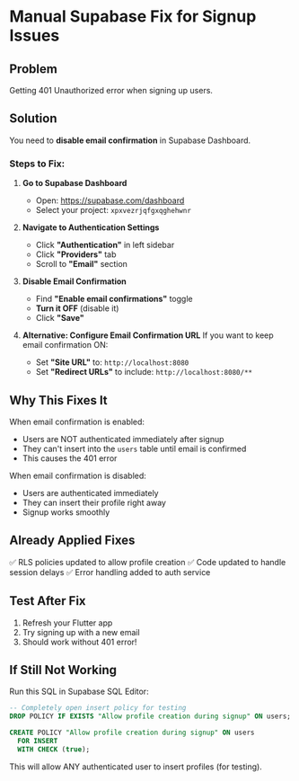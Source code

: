 # Manual Supabase Fix for Signup Issues

## Problem
Getting 401 Unauthorized error when signing up users.

## Solution
You need to **disable email confirmation** in Supabase Dashboard.

### Steps to Fix:

1. **Go to Supabase Dashboard**
   - Open: https://supabase.com/dashboard
   - Select your project: `xpxvezrjqfgxqghehwnr`

2. **Navigate to Authentication Settings**
   - Click **"Authentication"** in left sidebar
   - Click **"Providers"** tab
   - Scroll to **"Email"** section

3. **Disable Email Confirmation**
   - Find **"Enable email confirmations"** toggle
   - **Turn it OFF** (disable it)
   - Click **"Save"**

4. **Alternative: Configure Email Confirmation URL**
   If you want to keep email confirmation ON:
   - Set **"Site URL"** to: `http://localhost:8080`
   - Set **"Redirect URLs"** to include: `http://localhost:8080/**`

## Why This Fixes It

When email confirmation is enabled:
- Users are NOT authenticated immediately after signup
- They can't insert into the `users` table until email is confirmed
- This causes the 401 error

When email confirmation is disabled:
- Users are authenticated immediately
- They can insert their profile right away
- Signup works smoothly

## Already Applied Fixes

✅ RLS policies updated to allow profile creation
✅ Code updated to handle session delays
✅ Error handling added to auth service

## Test After Fix

1. Refresh your Flutter app
2. Try signing up with a new email
3. Should work without 401 error!

## If Still Not Working

Run this SQL in Supabase SQL Editor:

```sql
-- Completely open insert policy for testing
DROP POLICY IF EXISTS "Allow profile creation during signup" ON users;

CREATE POLICY "Allow profile creation during signup" ON users
  FOR INSERT
  WITH CHECK (true);
```

This will allow ANY authenticated user to insert profiles (for testing).

